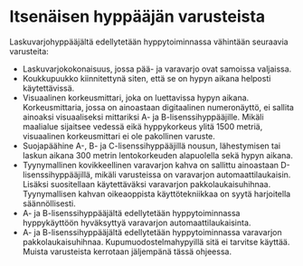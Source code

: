 Itsenäisen hyppääjän varusteista
====

Laskuvarjohyppääjältä edellytetään hyppytoiminnassa vähintään seuraavia varusteita:

* Laskuvarjokokonaisuus, jossa pää- ja varavarjo ovat samoissa valjaissa.
* Koukkupuukko kiinnitettynä siten, että se on hypyn aikana helposti käytettävissä.
* Visuaalinen korkeusmittari, joka on luettavissa hypyn aikana. Korkeusmittaria, jossa on ainoastaan digitaalinen
numeronäyttö, ei sallita ainoaksi visuaaliseksi mittariksi A- ja B-lisenssihyppääjille. Mikäli maalialue sijaitsee
vedessä eikä hyppykorkeus ylitä 1500 metriä, visuaalinen korkeusmittari ei ole pakollinen varuste.
* Suojapäähine A-, B- ja C-lisenssihyppääjillä nousun, lähestymisen tai laskun aikana 300 metrin lentokorkeuden
alapuolella sekä hypyn aikana.
* Tyynymallinen kovikkeellinen varavarjon kahva on sallittu ainoastaan D-lisenssihyppääjillä, mikäli varusteissa
on varavarjon automaattilaukaisin. Lisäksi suositellaan käytettäväksi varavarjon pakkolaukaisuhihnaa. Tyynymallisen
kahvan oikeaoppista käyttötekniikkaa on syytä harjoitella säännöllisesti.
* A- ja B-lisenssihyppääjältä edellytetään hyppytoiminnassa hyppykäyttöön hyväksyttyä varavarjon automaattilaukaisinta.
* A- ja B-lisenssihyppääjältä edellytetään hyppytoiminnassa varavarjon pakkolaukaisuhihnaa. Kupumuodostelmahypyillä
sitä ei tarvitse käyttää.
Muista varusteista kerrotaan jäljempänä tässä ohjeessa.
